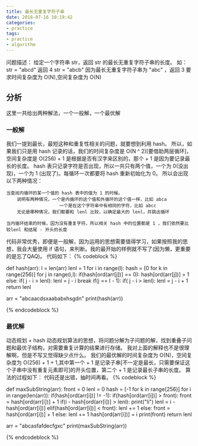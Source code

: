 ```yaml
---
title: 最长无重复字符子串
date: 2018-07-16 10:19:42
categories:
- practice
tags:
- practice
- algorithm
---
```

问题描述：
给定一个字符串 str，返回 str 的最长无重复字符子串的长度。
如：
str = "abcd" 返回 4
str = "abcb"  因为最长无重复字符子串为 "abc" ，返回 3
要求时间复杂度为 O(N),空间复杂度为 O(N)
<!-- more -->
## 分析
这里一共给出两种解法，一个一般解，一个最优解
### 一般解
我们一提到最长，最短这种和重复性相关的问题，就要想到利用 hash。
所以，如果我们只是用 hash 记录的话，我们的时间复杂度是 O(N ^ 2)[要借助两层循环]，空间复杂度是 O(256) + 1 是根据是否有汉字来区别的，那个 + 1 是因为要记录最长的长度。
hash 表只记录字符是否出现，所以一共只有两个值，一个为 0(没出现)，一个为 1 (出现了)。每循环一次都要将 hash 重新初始化为 0。
所以会出现以下两种情况：

	当查阅内循环的某一个值的 hash 表中的值为 1 的时候。
		说明有两种情况，一个是内循环的这个值和外循环的这个值一样，比如 abca
						一个是在这个字符串中有相同的字符，比如 abcc
		无论是哪种情况，我们都要和 lenl 比较，以确定最大的 lenl，并跳出循环
		
	当内循环结束的时候，因为没有重复字符，所以相关 hash 中的位置都是 1 ，我们依然要比较lenl 和结尾 - 开头的长度

代码非常优秀，即便是一般解，因为运用的思想需要值得学习，如果按照我的思想，我会大量使用 if 语句，来判断。我的最开始的样例就不写了(因为懒，更重要的是忘了QAQ)。
代码如下：
{% codeblock %}

def hash(arr):
    l = len(arr)
    lenl = 1
    for i in range(l):
        hash = [0 for k in range(256)]
        for j in range(i,l):
            if(hash[ord(arr[j])] == 0):
                hash[ord(arr[j])] = 1
            else:
                if( j - i > lenl):
                    lenl = j - i
                break
            if(j == l - 1):
                if( j - i > lenl):
                    lenl = j - i + 1
    return lenl

arr = "abcaacdsxaababxhsgdn"
print(hash(arr))

{% endcodeblock %}
### 最优解
动态规划 + hash
动态规划算法的思想，将问题分解为子问题的解，找到重叠子问题和最优子结构，对需要重复计算的结果进行存储。
我对上面的解释也不是很理解啊，但是不写又觉得缺少点什么。
我们的最优解的时间复杂度为 O(N)，空间复杂度为 O(256) + 1 + 1,其中第一个 + 1 是记录子串[不一定是最长，只需要保证这个子串中没有重复元素即可]的开头位置，第二个 + 1 是记录最长子串的长度。
算法的过程如下：
代码还是出错，抽时间再看。
{% codeblock %}

def maxSubString(arr):
	front = 0
	lenl = 0
	hash = [-1 for k in range(256)]
	for i in range(len(arr)):
		if(hash[ord(arr[i])] != -1):
			if(hash[ord(arr[i])] > front):
				front = hash[ord(arr[i])] + 1
				if(i - hash[ord(arr[i])] > lenl):
					print("li")
					lenl = i - hash[ord(arr[i])]
			elif(hash[ord(arr[i])] < front):
				lenl += 1
			else:
				front = hash[ord(arr[i])] + 1
		else:
			lenl += 1
		hash[ord(arr[i])] = i
	print(front)
	return lenl

arr = "abcasfafdecfgxc"
print(maxSubString(arr))
	
{% endcodeblock %}

